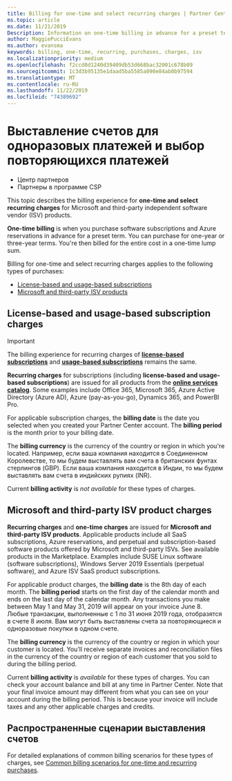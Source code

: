 ```yaml
---
title: Billing for one-time and select recurring charges | Partner Center
ms.topic: article
ms.date: 11/21/2019
Description: Information on one-time billing in advance for a preset term (monthly and annual subscriptions), and billing for select recurring charges (for applicable Microsoft and third-party ISV products) in Partner Center.
author: MaggiePucciEvans
ms.author: evansma
keywords: billing, one-time, recurring, purchases, charges, isv
ms.localizationpriority: medium
ms.openlocfilehash: f2ccd0d1240d39409db53d668bac32001c678b09
ms.sourcegitcommit: 1c3d3b95135e1daad5ba5585a090e84ab0b97594
ms.translationtype: MT
ms.contentlocale: ru-RU
ms.lasthandoff: 11/22/2019
ms.locfileid: "74389692"
---
```

#  <a name="billing-for-one-time-and-select-recurring-charges"></a>Выставление счетов для одноразовых платежей и выбор повторяющихся платежей

- Центр партнеров
- Партнеры в программе CSP

This topic describes the billing experience for **one-time and select recurring charges** for Microsoft and third-party independent software vendor (ISV) products. 

**One-time billing** is when you purchase software subscriptions and Azure reservations in advance for a preset term. You can purchase for one-year or three-year terms. You're then billed for the entire cost in a one-time lump sum.

Billing for one-time and select recurring charges applies to the following types of purchases:

- [License-based and usage-based subscriptions](#license-based-and-usage-based-subscription-charges)
- [Microsoft and third-party ISV products](#microsoft-and-third-party-isv-product-charges)

## <a name="license-based-and-usage-based-subscription-charges"></a>License-based and usage-based subscription charges

> [!IMPORTANT]
> The billing experience for recurring charges of [**license-based subscriptions**](license-based-billing.md) and [**usage-based subscriptions**](usage-based-billing.md) remains the same.

**Recurring charges** for subscriptions (including **license-based and usage-based subscriptions**) are issued for all products from the [**online services catalog**](https://partner.microsoft.com/commerce/preferredoffers/list). Some examples include Office 365, Microsoft 365, Azure Active Directory (Azure AD), Azure (pay-as-you-go), Dynamics 365, and PowerBI Pro.

For applicable subscription charges, the **billing date** is the date you selected when you created your Partner Center account. The **billing period** is the month prior to your billing date.

The **billing currency** is the currency of the country or region in which you're located. Например, если ваша компания находится в Соединенном Королевстве, то мы будем выставлять вам счета в британских фунтах стерлингов (GBP). Если ваша компания находится в Индии, то мы будем выставлять вам счета в индийских рупиях (INR).

Current **billing activity** is *not available* for these types of charges.

## <a name="microsoft-and-third-party-isv-product-charges"></a>Microsoft and third-party ISV product charges

**Recurring charges** and **one-time charges** are issued for **Microsoft and third-party ISV products**. Applicable products include all SaaS subscriptions, Azure reservations, and perpetual and subscription-based software products offered by Microsoft and third-party ISVs. See available products in the Marketplace. Examples include SUSE Linux software (software subscriptions), Windows Server 2019 Essentials (perpetual software), and Azure ISV SaaS product subscriptions.

For applicable product charges, the **billing date** is the 8th day of each month. The **billing period** starts on the first day of the calendar month and ends on the last day of the calendar month. Any transactions you make between May 1 and May 31, 2019 will appear on your invoice June 8. Любые транзакции, выполненные с 1 по 31 июня 2019 года, отобразятся в счете 8 июля. Вам могут быть выставлены счета за повторяющиеся и одноразовые покупки в одном счете.

The **billing currency** is the currency of the country or region in which your customer is located. You’ll receive separate invoices and reconciliation files in the currency of the country or region of each customer that you sold to during the billing period.

Current **billing activity** is *available* for these types of charges. You can check your account balance and bill at any time in Partner Center. Note that your final invoice amount may different from what you can see on your account during the billing period. This is because your invoice will include taxes and any other applicable charges and credits.

## <a name="common-billing-scenarios"></a>Распространенные сценарии выставления счетов

For detailed explanations of common billing scenarios for these types of charges, see [Common billing scenarios for one-time and recurring purchases](common-billing-scenarios-onetime-recurring.md).
